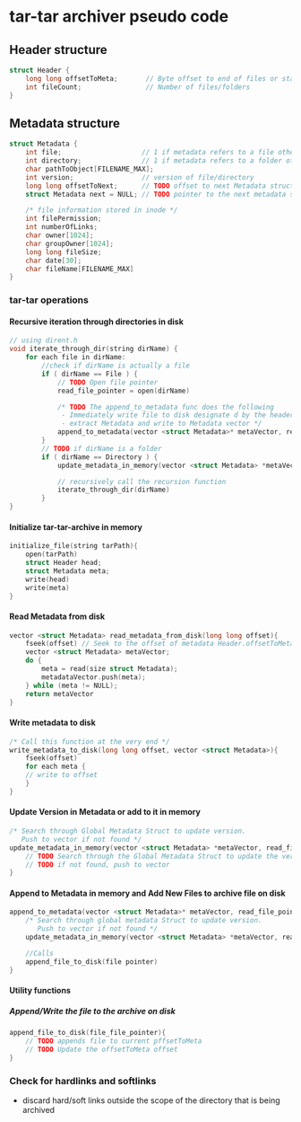 # tar-tar archiver pseudo code

## Header structure

```C++
struct Header {
    long long offsetToMeta;       // Byte offset to end of files or start of metadata
    int fileCount;                // Number of files/folders
}
```

## Metadata structure

```C++
struct Metadata {
    int file;                    // 1 if metadata refers to a file otherwise 0
    int directory;               // 1 if metadata refers to a folder otherwise 0
    char pathToObject[FILENAME_MAX];
    int version;                 // version of file/directory
    long long offsetToNext;      // TODO offset to next Metadata struct object
    struct Metadata next = NULL; // TODO pointer to the next metadata struct object

    /* file information stored in inode */
    int filePermission;
    int numberOfLinks;
    char owner[1024];
    char groupOwner[1024];
    long long fileSize;
    char date[30];
    char fileName[FILENAME_MAX]
}
```

### tar-tar operations

#### Recursive iteration through directories in disk

```C++
// using dirent.h
void iterate_through_dir(string dirName) {
    for each file in dirName:
        //check if dirName is actually a file
        if ( dirName == File ) {
            // TODO Open file pointer
            read_file_pointer = open(dirName)

            /* TODO The append_to_metadata func does the following
             - Immediately write file to disk designate d by the header in header pointer
             - extract Metadata and write to Metadata vector */
            append_to_metadata(vector <struct Metadata>* metaVector, read_file_pointer)
        }
        // TODO if dirName is a folder
        if ( dirName == Directory ) {
            update_metadata_in_memory(vector <struct Metadata> *metaVector, read_file_pointer)

            // recursively call the recursion function
            iterate_through_dir(dirName)
        }
}
```

#### Initialize tar-tar-archive in memory

```C++
initialize_file(string tarPath){
    open(tarPath)
    struct Header head;
    struct Metadata meta;
    write(head)
    write(meta)
}
```

#### Read Metadata from disk

```C++
vector <struct Metadata> read_metadata_from_disk(long long offset){
    fseek(offset) // Seek to the offset of metadata Header.offsetToMeta
    vector <struct Metadata> metaVector;
    do {
        meta = read(size struct Metadata);
        metadataVector.push(meta);
    } while (meta != NULL);
    return metaVector
}
```

#### Write metadata to disk

```C++
/* Call this function at the very end */
write_metadata_to_disk(long long offset, vector <struct Metadata>){
    fseek(offset)
    for each meta {
    // write to offset
    }
}
```

#### Update Version in Metadata or add to it in memory

```C++
/* Search through Global Metadata Struct to update version.
   Push to vector if not found */
update_metadata_in_memory(vector <struct Metadata> *metaVector, read_file_pointer) {
    // TODO Search through the Global Metadata Struct to update the version
    // TODO if not found, push to vector
}
```

#### Append to Metadata in memory and Add New Files to archive file on disk

```C++
append_to_metadata(vector <struct Metadata>* metaVector, read_file_pointer){
    /* Search through global metadata Struct to update version.
       Push to vector if not found */
    update_metadata_in_memory(vector <struct Metadata> *metaVector, read_file_pointer)

    //Calls
    append_file_to_disk(file pointer)
}
```

#### Utility functions

##### Append/Write the file to the archive on disk

```C++
append_file_to_disk(file_file_pointer){
    // TODO appends file to current pffsetToMeta
    // TODO Update the offsetToMeta offset
}
```

### Check for hardlinks and softlinks

-   discard hard/soft links outside the scope of the directory that is being archived
